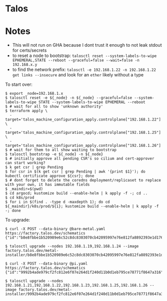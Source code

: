 Talos
=====

Notes
=====

* This will not run on GHA because I dont trust it enough to not leak stdout for certs/secrets
* to reset a node to bootstrap: `talosctl reset --system-labels-to-wipe EPHEMERAL,STATE --reboot --graceful=false --wait=false -n 192.168.x.y`
* to find the network prefix: `talosctl -e 192.168.1.22 -n 192.168.1.22 get links --insecure` and look for an `ether` likely without a type

To start over:
```
$ export _node=192.168.1.x
$ talosctl reset -e ${_node} -n ${_node} --graceful=false --system-labels-to-wipe STATE --system-labels-to-wipe EPHEMERAL --reboot
$ # wait for all to show 'unknown authority'
$ terraform apply \
  -target='talos_machine_configuration_apply.controlplane["192.168.1.22"]' \
  -target='talos_machine_configuration_apply.controlplane["192.168.1.25"]' \
  -target='talos_machine_configuration_apply.controlplane["192.168.1.26"]'
$ # wait for them to all show waiting to bootstrap
$ talosctl bootstrap -e ${_node} -n ${_node}
$ # initially approve all pending CSR's so cilium and cert-approver can start working?
$ k get csr | grep Pending
$ for csr in $(k get csr | grep Pending | awk '{print $1}'); do kubectl certificate approve ${csr}; done
$ # dont forget to delete the coredns deployment/replicaset to replace with your own, it has immutable fields
$ _maindir=$(pwd)
$ cd argocd; kustomize build --enable-helm | k apply -f -; cd ..
$ cd k8s/prod
$ for i in $(find . -type d -maxdepth 1); do cd ${_maindir}/k8s/prod/${i}; kustomize build --enable-helm | k apply -f -; done
```

To upgrade:

```
$ curl -X POST --data-binary @bare-metal.yaml https://factory.talos.dev/schematics
{"id":"b8e8fbbe1b520989e6c52c8dc8303070cb42095997e76e812fa8892393e1d176"}

$ talosctl upgrade --nodes 192.168.1.19,192.168.1.24 --image factory.talos.dev/metal-installer/b8e8fbbe1b520989e6c52c8dc8303070cb42095997e76e812fa8892393e1d176:v1.10.6

$ curl -X POST --data-binary @pi.yaml https://factory.talos.dev/schematics
{"id":"9992b4ade979cf2fc812e6f07e264d1f240d11b0d1eb795ce78771f8647a316"}

$ talosctl upgrade --nodes 192.168.1.21,192.168.1.22,192.168.1.23,192.168.1.25,192.168.1.26 --image factory.talos.dev/metal-installer/9992b4ade979cf2fc812e6f07e264d1f240d11b0d1eb795ce78771f8647a316:v1.10.6
```
